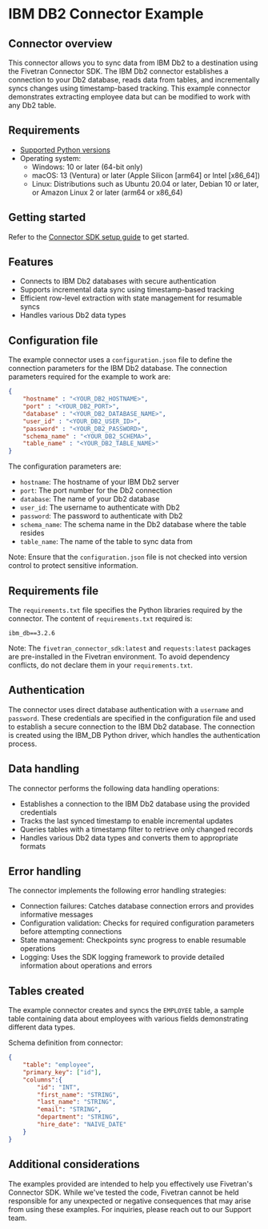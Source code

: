 # IBM DB2 Connector Example

## Connector overview

This connector allows you to sync data from IBM Db2 to a destination using the Fivetran Connector SDK. The IBM Db2 connector establishes a connection to your Db2 database, reads data from tables, and incrementally syncs changes using timestamp-based tracking. This example connector demonstrates extracting employee data but can be modified to work with any Db2 table.

## Requirements

* [Supported Python versions](https://github.com/fivetran/fivetran_connector_sdk/blob/main/README.md#requirements)   
* Operating system:
  * Windows: 10 or later (64-bit only)
  * macOS: 13 (Ventura) or later (Apple Silicon [arm64] or Intel [x86_64])
  * Linux: Distributions such as Ubuntu 20.04 or later, Debian 10 or later, or Amazon Linux 2 or later (arm64 or x86_64)

## Getting started

Refer to the [Connector SDK setup guide](https://fivetran.com/docs/connectors/connector-sdk/setup-guide) to get started.

## Features

- Connects to IBM Db2 databases with secure authentication
- Supports incremental data sync using timestamp-based tracking
- Efficient row-level extraction with state management for resumable syncs
- Handles various Db2 data types

## Configuration file

The example connector uses a `configuration.json` file to define the connection parameters for the IBM Db2 database. The connection parameters required for the example to work are:

```json
{
    "hostname" : "<YOUR_DB2_HOSTNAME>",
    "port" : "<YOUR_DB2_PORT>",
    "database" : "<YOUR_DB2_DATABASE_NAME>",
    "user_id" : "<YOUR_DB2_USER_ID>",
    "password" : "<YOUR_DB2_PASSWORD>",
    "schema_name" : "<YOUR_DB2_SCHEMA>",
    "table_name" : "<YOUR_DB2_TABLE_NAME>"
}
```

The configuration parameters are:
- `hostname`: The hostname of your IBM Db2 server 
- `port`: The port number for the Db2 connection
- `database`: The name of your Db2 database
- `user_id`: The username to authenticate with Db2
- `password`: The password to authenticate with Db2
- `schema_name`: The schema name in the Db2 database where the table resides
- `table_name`: The name of the table to sync data from

Note: Ensure that the `configuration.json` file is not checked into version control to protect sensitive information.

## Requirements file

The `requirements.txt` file specifies the Python libraries required by the connector. The content of `requirements.txt` required is:

```
ibm_db==3.2.6
```

Note: The `fivetran_connector_sdk:latest` and `requests:latest` packages are pre-installed in the Fivetran environment. To avoid dependency conflicts, do not declare them in your `requirements.txt`.

## Authentication

The connector uses direct database authentication with a `username` and `password`. These credentials are specified in the configuration file and used to establish a secure connection to the IBM Db2 database. The connection is created using the IBM_DB Python driver, which handles the authentication process.

## Data handling

The connector performs the following data handling operations:  
- Establishes a connection to the IBM Db2 database using the provided credentials
- Tracks the last synced timestamp to enable incremental updates
- Queries tables with a timestamp filter to retrieve only changed records
- Handles various Db2 data types and converts them to appropriate formats

## Error handling

The connector implements the following error handling strategies:  
- Connection failures: Catches database connection errors and provides informative messages
- Configuration validation: Checks for required configuration parameters before attempting connections
- State management: Checkpoints sync progress to enable resumable operations
- Logging: Uses the SDK logging framework to provide detailed information about operations and errors

## Tables created

The example connector creates and syncs the `EMPLOYEE` table, a sample  table containing data about employees with various fields demonstrating different data types.

Schema definition from connector:

```json
{
    "table": "employee",
    "primary_key": ["id"],
    "columns":{
        "id": "INT",
        "first_name": "STRING",
        "last_name": "STRING",
        "email": "STRING",
        "department": "STRING",
        "hire_date": "NAIVE_DATE"
    }
}
```

## Additional considerations

The examples provided are intended to help you effectively use Fivetran's Connector SDK. While we've tested the code, Fivetran cannot be held responsible for any unexpected or negative consequences that may arise from using these examples. For inquiries, please reach out to our Support team.
